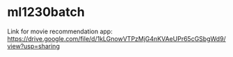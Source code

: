 # ml1230batch

Link for movie recommendation app:<br>
https://drive.google.com/file/d/1kLGnowVTPzMjG4nKVAeUPr65cGSbgWd9/view?usp=sharing
